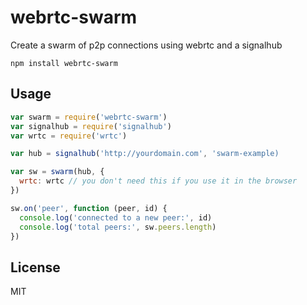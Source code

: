 # webrtc-swarm

Create a swarm of p2p connections using webrtc and a signalhub

```
npm install webrtc-swarm
```

## Usage

``` js
var swarm = require('webrtc-swarm')
var signalhub = require('signalhub')
var wrtc = require('wrtc')

var hub = signalhub('http://yourdomain.com', 'swarm-example)

var sw = swarm(hub, {
  wrtc: wrtc // you don't need this if you use it in the browser
})

sw.on('peer', function (peer, id) {
  console.log('connected to a new peer:', id)
  console.log('total peers:', sw.peers.length)
})
```

## License

MIT
